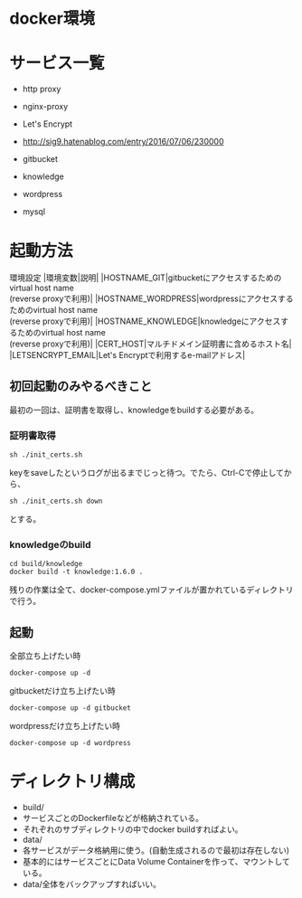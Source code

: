 docker環境
====
# サービス一覧
- http proxy
 - nginx-proxy
 - Let's Encrypt
 - http://sig9.hatenablog.com/entry/2016/07/06/230000

- gitbucket
- knowledge
- wordpress
- mysql

# 起動方法
環境設定
|環境変数|説明|
|HOSTNAME_GIT|gitbucketにアクセスするためのvirtual host name<br>(reverse proxyで利用)|
|HOSTNAME_WORDPRESS|wordpressにアクセスするためのvirtual host name<br>(reverse proxyで利用)|
|HOSTNAME_KNOWLEDGE|knowledgeにアクセスするためのvirtual host name<br>(reverse proxyで利用)|
|CERT_HOST|マルチドメイン証明書に含めるホスト名|
|LETSENCRYPT_EMAIL|Let's Encryptで利用するe-mailアドレス|

## 初回起動のみやるべきこと

最初の一回は、証明書を取得し、knowledgeをbuildする必要がある。

### 証明書取得
```
sh ./init_certs.sh
```
keyをsaveしたというログが出るまでじっと待つ。でたら、Ctrl-Cで停止してから、
```
sh ./init_certs.sh down
```
とする。

### knowledgeのbuild
```
cd build/knowledge
docker build -t knowledge:1.6.0 .
```

残りの作業は全て、docker-compose.ymlファイルが置かれているディレクトリで行う。

## 起動

全部立ち上げたい時
```
docker-compose up -d
```

gitbucketだけ立ち上げたい時
```
docker-compose up -d gitbucket
```

wordpressだけ立ち上げたい時
```
docker-compose up -d wordpress
```

# ディレクトリ構成
- build/
 - サービスごとのDockerfileなどが格納されている。
 - それぞれのサブディレクトリの中でdocker buildすればよい。
- data/
 - 各サービスがデータ格納用に使う。(自動生成されるので最初は存在しない)
 - 基本的にはサービスごとにData Volume Containerを作って、マウントしている。
 - data/全体をバックアップすればいい。


